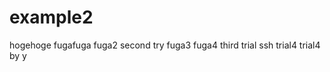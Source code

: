 example2
========

hogehoge
fugafuga
fuga2
second try
fuga3
fuga4
third trial
ssh
trial4
trial4 by y
